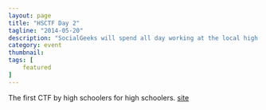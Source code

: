 ```yaml
---
layout: page 
title: "HSCTF Day 2"
tagline: "2014-05-20"
description: "SocialGeeks will spend all day working at the local high school with students on the HSCTF."
category: event
thumbnail: 
tags: [
    featured
]
---
```


The first CTF by high schoolers for high schoolers.  [site](http://hsctf.com/)


